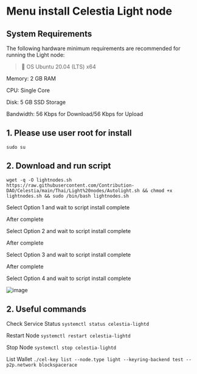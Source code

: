 # Menu install Celestia Light node

## System Requirements
The following hardware minimum requirements are recommended for running the Light node:

>:black_square_button:  OS Ubuntu 20.04 (LTS) x64<br> 

Memory: 2 GB RAM

CPU: Single Core

Disk: 5 GB SSD Storage

Bandwidth: 56 Kbps for Download/56 Kbps for Upload

## 1. Please use user root for install

```
sudo su
```

## 2. Download and run script

```
wget -q -O lightnodes.sh https://raw.githubusercontent.com/Contribution-DAO/Celestia/main/Thai/Light%20nodes/Autolight.sh && chmod +x lightnodes.sh && sudo /bin/bash lightnodes.sh
```


Select Option 1 and wait to script install complete

After complete

Select Option 2 and wait to script install complete

After complete

Select Option 3 and wait to script install complete

After complete

Select Option 4 and wait to script install complete

![image](https://user-images.githubusercontent.com/83507970/229556254-406f0a1f-32ec-4a14-9c06-f0671a67d105.png)




## 2. Useful commands

Check Service Status
```systemctl status celestia-lightd```


Restart Node
```systemctl restart celestia-lightd```


Stop Node
```systemctl stop celestia-lightd```


List Wallet
```./cel-key list --node.type light --keyring-backend test --p2p.network blockspacerace```







